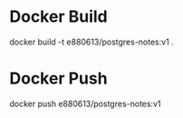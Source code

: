 # Docker Build
  docker build -t e880613/postgres-notes:v1 .
  
# Docker Push
  docker push e880613/postgres-notes:v1
